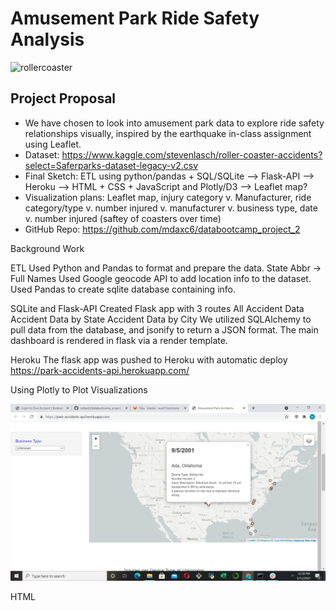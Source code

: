 # Amusement Park Ride Safety Analysis


![rollercoaster](https://media.giphy.com/media/JVCPcgZTYuw1i/giphy.gif) 

Project Proposal
-----------------------
- We have chosen to look into amusement park data to explore ride safety relationships visually, inspired by the earthquake in-class assignment using Leaflet. 
- Dataset: https://www.kaggle.com/stevenlasch/roller-coaster-accidents?select=Saferparks-dataset-legacy-v2.csv
- Final Sketch: ETL using python/pandas + SQL/SQLite --> Flask-API --> Heroku --> HTML + CSS + JavaScript and Plotly/D3 --> Leaflet map?
- Visualization plans: Leaflet map, injury category v. Manufacturer,  ride category/type v. number injured v. manufacturer v. business type, date v. number injured (saftey of coasters over time) 
- GitHub Repo: https://github.com/mdaxc6/databootcamp_project_2


Background Work

ETL
Used Python and Pandas to format and prepare the data.
State Abbr -> Full Names
Used Google geocode API to add location info to the dataset.
Used Pandas to create sqlite database containing info.

SQLite and Flask-API
Created Flask app with 3 routes
All Accident Data
Accident Data by State
Accident Data by City
We utilized SQLAlchemy to pull data from the database, and jsonify to return a JSON format.
The main dashboard is rendered in flask via a render template.

Heroku
The flask app was pushed to Heroku with automatic deploy
https://park-accidents-api.herokuapp.com/



Using Plotly to Plot Visualizations

![heatmap](Images/image.png)



HTML
